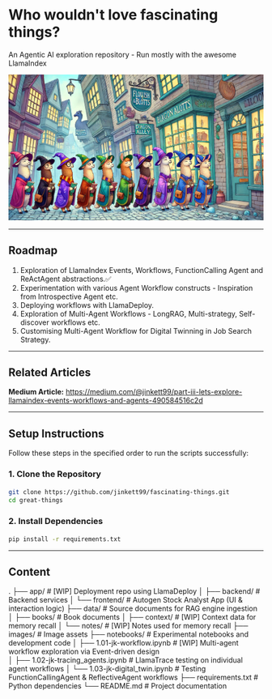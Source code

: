 # Who wouldn't love fascinating things?
An Agentic AI exploration repository - Run mostly with the awesome LlamaIndex

![Image](images/potter_q.png)

---
## **Roadmap**
1. Exploration of LlamaIndex Events, Workflows, FunctionCalling Agent and ReActAgent abstractions.✅
2. Experimentation with various Agent Workflow constructs - Inspiration from Introspective Agent etc.
3. Deploying workflows with LlamaDeploy.
4. Exploration of Multi-Agent Workflows - LongRAG, Multi-strategy, Self-discover workflows etc. 
5. Customising Multi-Agent Workflow for Digital Twinning in Job Search Strategy. 

---
## **Related Articles**
**Medium Article:** https://medium.com/@jinkett99/part-iii-lets-explore-llamaindex-events-workflows-and-agents-490584516c2d

---
## **Setup Instructions**  

Follow these steps in the specified order to run the scripts successfully:

### **1. Clone the Repository**  
```bash
git clone https://github.com/jinkett99/fascinating-things.git
cd great-things
```

### **2. Install Dependencies**  
```bash
pip install -r requirements.txt
```

---
## **Content**
.
├── app/                                  # [WIP] Deployment repo using LlamaDeploy
│   ├── backend/                          # Backend services
│   └── frontend/                         # Autogen Stock Analyst App (UI & interaction logic)
├── data/                                 # Source documents for RAG engine ingestion
│   ├── books/                            # Book documents
│   ├── context/                          # [WIP] Context data for memory recall
│   └── notes/                            # [WIP] Notes used for memory recall
├── images/                               # Image assets
├── notebooks/                            # Experimental notebooks and development code
│   ├── 1.01-jk-workflow.ipynb            # [WIP] Multi-agent workflow exploration via Event-driven design                              
│   ├── 1.02-jk-tracing_agents.ipynb      # LlamaTrace testing on individual agent workflows
│   └── 1.03-jk-digital_twin.ipynb        # Testing FunctionCallingAgent & ReflectiveAgent workflows
├── requirements.txt                      # Python dependencies
└── README.md                             # Project documentation
